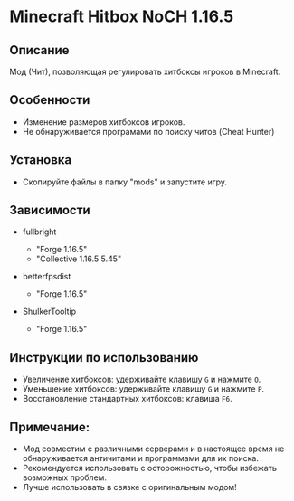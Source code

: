 # Minecraft Hitbox NoCH 1.16.5

## Описание
Мод (Чит), позволяющая регулировать хитбоксы игроков в Minecraft.

## Особенности
- Изменение размеров хитбоксов игроков.
- Не обнаруживается програмами по поиску читов (Cheat Hunter)

## Установка
- Скопируйте файлы в папку "mods" и запустите игру.

## Зависимости
- fullbright
  - "Forge 1.16.5"
  - "Collective 1.16.5 5.45"
    
- betterfpsdist
  - "Forge 1.16.5"
 
- ShulkerTooltip
  - "Forge 1.16.5"


## Инструкции по использованию
- Увеличение хитбоксов: удерживайте клавишу `G` и нажмите `O`.
- Уменьшение хитбоксов: удерживайте клавишу `G` и нажмите `P`.
- Восстановление стандартных хитбоксов: клавиша `F6`.

## Примечание:
- Мод совместим с различными серверами и в настоящее время не обнаруживается античитами и программами для их поиска.
- Рекомендуется использовать с осторожностью, чтобы избежать возможных проблем.
- Лучше использовать в связке с оригинальным модом!
